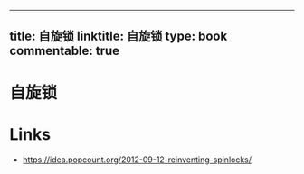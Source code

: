 
---
title: 自旋锁
linktitle: 自旋锁
type: book
commentable: true
---

# 自旋锁

# Links

- https://idea.popcount.org/2012-09-12-reinventing-spinlocks/

    